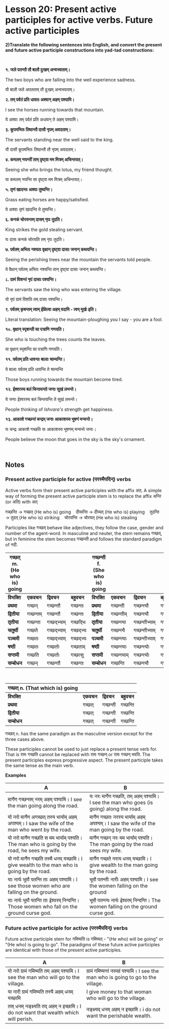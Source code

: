 # Lesson 20: Present active participles for active verbs. Future active participles

**2)Translate the following sentences into English, and convert the present and future active participle constructions into yad-tad constructions:**

<BR>

**१. जले पतन्तौ तौ बालौ दुःखम् अन्वभवताम्।**

The two boys who are falling into the well experience sadness.

यौ बालौ जले अपतताम् तौ दुःखम् अन्वभवताम्।


**२. तम् पर्वतं प्रति धावतः अश्वान् अहम् पश्यामि।**

I see the horses running towards that mountain.

ये अश्वाः तम् पर्वतं प्रति अधावन् ते अहम् पश्यामि।

**३. कूपमभितः तिष्ठन्तौ दासौ नृपम् अवदताम्।**

The servants standing near the well said to the king.

यौ दासौ कूपमभितः तिष्ठन्तौ तौ नृपम् अवदताम्।

**४. कमलम् नयन्तीं ताम् दृष्ट्वा मम मित्रम् अचिन्तयत्।**

Seeing she who brings the lotus, my friend thought.

या कमलम् नयन्ति सा दृष्ट्वा मम मित्रम् अचिन्तयत्।

**५. तृणं खादन्तः अश्वाः तुष्यन्ति।** 

Grass eating horses are happy/satisfied.

ये अश्वाः तृणं खादन्ति ते तुष्यन्ति।


**६. कनकं चोरयन्तम् दासम् नृपः तुदति।**

King strikes the gold stealing servant. 

यः दासः कनकं चोरयति तम् नृपः तुदति।

**७. पर्वतम् अभितः नश्यतः वृक्षान् दृष्ट्वा दासाः जनान् कथयन्ति।**

Seeing the perishing trees near the mountain the servants told people.

ये वैक्षान् पर्वतम् अभितः नश्यन्ति तान् दृष्ट्वा दासाः जनान् कथयन्ति।

**८. ग्रामं विशन्तं नृपं दासाः पश्यन्ति।**

The servants saw the king who was entering the village.

यो नृपं ग्रामं विशति तम् दासाः पश्यन्ति।

**९. पर्वतम् कृषन्तम् त्वाम् ईक्षित्वा अहम् वदामि - त्वम् मूर्खः इति।**

Literal translation: Seeing the mountain-ploughing you I say - you are a fool.


**१०. वृक्षान् स्पृशन्ती सा पत्राणि गणयति।**

She who is touching the trees counts the leaves.

या वृक्षान् स्पृशन्ति सा पत्राणि गणयति।


**११. पर्वतम् प्रति धावन्तः बालाः श्राम्यन्ति।**

ये बालाः पर्वतम् प्रति धावन्ति ते श्राम्यन्ति

Those boys running towards the mountain become tired.

**१२. ईश्वरस्य बलं चिन्तयन्तो जनाः सुखं लभन्ते।**

ये जनाः ईश्वरस्य बलं चिन्तयन्ति ते सुखं लभन्ते।

People thinking of *Ishvara's* strength get happiness.

**१३. आकाशे गच्छन्तं चन्द्रम् जनाः आकाशस्य भूषणं मन्यन्ते।**

यः चन्द्रः आकाशे गच्छति सः आकाशस्य भूषणम् मन्यन्ते जनाः।

People believe the moon that goes in the sky is the sky's ornament.




<BR>

## Notes

### Present active participle for active (परस्मैपदिन्) verbs

Active verbs form their present active participles with the affix अत्. A simple way of forming the present active participle stem is to replace the affix अन्ति (or अति) with अत्

गच्छन्ति &rarr; गच्छत् (He who is) going &nbsp;&nbsp; दीव्यन्ति &rarr; दीव्यत् (He who is) playing &nbsp;&nbsp; तुदन्ति &rarr; तुदत् (He who is) striking &nbsp;&nbsp; चोरयन्ति &rarr; चोरयत् (He who is) stealing


Participles like गच्छत् behave like adjectives, they follow the case, gender and number of the agent-word. In masculine and neuter, the stem remains गच्छत्, but in feminine the stem becomes गच्छन्ती and follows the standard paradigm of नदी.

| **गच्छत् m. (He who is) going** | | | | **गच्छन्ती f. (She who is) going** | | | |
| --- | --- | --- | --- | --- | --- | --- | --- |
| **विभक्ति** | **एकवचन** | **द्विवचन** | **बहुवचन** | **विभक्ति** | **एकवचन** | **द्विवचन** | **बहुवचन** |
| **प्रथमा** | गच्छन् | गच्छन्तौ | गच्छन्तः | **प्रथमा** | गच्छन्ती | गच्छन्त्यौ | गच्छन्त्यः |
| **द्वितीया** | गच्छन्तम् | गच्छन्तौ | गच्छन्तः | **द्वितीया** | गच्छन्तीम् | गच्छन्त्यौ | गच्छन्तीः |
| **तृतीया** | गच्छन्ता | गच्छद्भ्याम् | गच्छद्भिः | **तृतीया** | गच्छन्त्या | गच्छन्तीभ्याम् | गच्छन्तीभिः |
| **चतुर्थी** | गच्छते | गच्छद्भ्याम्  | गच्छद्भ्यः | **चतुर्थी** | गच्छन्त्यै | गच्छन्तीभ्याम् | गच्छन्तीभ्यः |
| **पञ्चमी** | गच्छतः | गच्छद्भ्याम् | गच्छद्भ्यः | **पञ्चमी** | गच्छन्त्याः | गच्छन्तीभ्याम् | गच्छन्तीभ्यः |
| **षष्ठी** | गच्छतः | गच्छतोः | गच्छताम् | **षष्ठी** | गच्छन्त्याः | गच्छन्त्योः | गच्छन्तीनाम् |
| **सप्तमी** | गच्छति | गच्छतोः | गच्छत्सु | **सप्तमी** | गच्छन्त्याम् | गच्छन्त्योः | गच्छन्तीषु |
| **सम्बोधन** | गच्छन् | गच्छन्तौ | गच्छन्तः | **सम्बोधन** | गच्छन्ति | गच्छन्त्यौ | गच्छन्त्यः |

<br>

| **गच्छत् n. (That which is) going** | | | |
| --- | --- | --- | --- |
| **विभक्ति** | **एकवचन** | **द्विवचन** | **बहुवचन** |
| **प्रथमा** | गच्छत् | गच्छन्ती | गच्छन्ति |
| **द्वितीया** | गच्छत् | गच्छन्ती | गच्छन्ति |
| **सम्बोधन** | गच्छत् | गच्छन्ती | गच्छन्ति |

गच्छत् n. has the same paradigm as the masculine version except for the three cases above.


These participles cannot be used to just replace a present tense verb for. That is रामः गच्छति cannot be replaced with रामः गच्छन् or रामः गच्छन् भवति. The present participles express progressive aspect. The present participle takes the same tense as the main verb.

**Examples**

| A | B |
| --- | --- |
| मार्गेण गच्छन्तम् नरम् अहम् पश्यामि। I see the man going along the road. | यः नरः मार्गेण गच्छति, तम् अहम् पश्यामि।  I see the man who goes (is going) along the road. |
| यो नरो मार्गेण  अगच्छत् तस्य भार्याम् अहम् अपश्यम्। I saw the wife of the man who went by the road. | मार्गेण गच्छतः नरस्य भार्याम् अहम् अपश्यम्। I saw the wife of the man going by the road. |
| यो नरो मार्गेण गच्छति स मम भार्याम् पश्यति। The man who is going by the road, he sees my wife. | मार्गेण गच्छन् नरः मम भार्याम् पश्यति। The man going by the road sees my wife. |
| यो नरो मार्गेण गच्छति तस्मै धनम् यच्छामि। I give wealth to the man who is going by the road. | मार्गेण गच्छते नराय धनम् यच्छामि। I give wealth to the man going by the road. | 
| याः नार्यः भूमौ पतन्ति ताः अहम् पश्यामि। I see those women who are falling on the ground. | भूमौ पतन्तीः नारीः अहम् पश्यामि। I see the women falling on the ground |
| याः नार्यः भूमौ पतन्ति ताः ईश्वरम् निन्दन्ति। Those women who fall on the ground curse god. | भूमौ पतन्त्यः नार्यः ईश्वरम् निन्दन्ति। The women falling on the ground curse god. |

### Future active participle for active (परस्मैपदिन्) verbs

Future active participle stem for गमिष्यति is गमिष्यत् - "(He who) will be going" or "(He who) is going to go". The paradigms of these future active participles are identical with those of the present active participles.

| A | B |
| --- | --- |
| यो नरो ग्रामं गमिष्यति तम् अहम् पश्यामि। I see the man who will go to the village. | ग्रामं गमिष्यन्तं नरमहं पश्यामि। I see the man who is going to go to the village. | 
| या नारी ग्रामं गमिष्यति तस्यै अहम् धनम् यच्छामि| I give money to that woman who will go to the village. | ग्रामं गमिष्यन्त्यै नार्यै अहम् धनम् यच्छामि। I give money to the woman who will go to the village. |
| तस् धनम् नङ्क्ष्यति तद् अहम् न इच्छामि। I do not want that wealth which will perish. | नङ्क्ष्यद् धनम् अहम् न इच्छामि। i do not want the perishable wealth. |